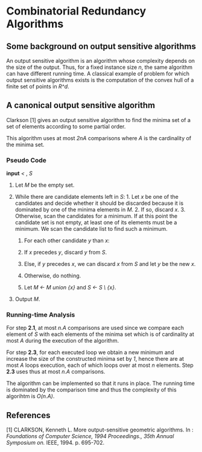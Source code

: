 # Combinatorial Redundancy Algorithms

## Some background on output sensitive algorithms

An output sensitive algorithm is an algorithm whose complexity depends on the
size of the output. Thus, for a fixed instance size *n*, the same algorithm can
have different running time. A classical example of problem for which output
sensitive algorithms exists is the computation of the convex hull of a finite
set of points in *R^d*.

## A canonical output sensitive algorithm

Clarkson [1] gives an output sensitive algorithm to find the minima
set of a set of elements according to some partial order.

This algorithm uses at most *2nA* comparisons where *A* is the cardinality of
the minima set.


### Pseudo Code

**input** *<* , *S*

  1. Let *M* be the empty set.
  2. While there are candidate elements left in *S*:
    1. Let *x* be one of the candidates and decide whether it should
       be discarded because it
       is dominated by one of the minima elements in *M*.
    2. If so, discard *x*.
    3. Otherwise, scan the candidates for a minimum. If at this point the
       candidate set is not empty, at least one of its elements must be a
       minimum. We scan the candidate list to find such a minimum.
      1. For each other candidate *y* than *x*:
        1. If *x* precedes *y*, discard *y* from *S*.
        2. Else, if *y* precedes *x*, we can discard *x* from *S* and let *y*
           be the new *x*.
        3. Otherwise, do nothing.

      2. Let *M <- M union {x}* and *S <- S \ {x}*.

  3. Output *M*.

### Running-time Analysis

For step **2.1**, at most *n.A* comparisons are used since we compare each element
of *S* with each elements of the minima set which is of cardinality at most *A*
during the execution of the algorithm.

For step **2.3**, for each executed loop we
obtain a new minimum and increase the size of the constructed minima set by
*1*, hence there are at most *A* loops execution, each of which loops over at
most *n* elements. Step **2.3** uses thus at most *n.A* comparisons.

The algorithm can be implemented so that it runs in place. The running time is
dominated by the comparison time and thus the
complexity of this algorihtm is *O(n.A)*.

## References

  [1] CLARKSON, Kenneth L. More output-sensitive geometric algorithms. In :
*Foundations of Computer Science, 1994 Proceedings., 35th Annual Symposium on.*
IEEE, 1994. p. 695-702.
